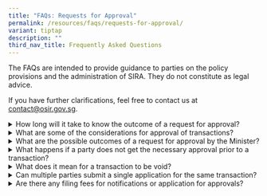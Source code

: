 ```yaml
---
title: "FAQs: Requests for Approval"
permalink: /resources/faqs/requests-for-approval/
variant: tiptap
description: ""
third_nav_title: Frequently Asked Questions
---
```

<p>The FAQs are intended to provide guidance to parties on the policy provisions
and the administration of SIRA. They do not constitute as legal advice.</p>
<p>If you have further clarifications, feel free to contact us at <a href="mailto:contact@osir.gov.sg" rel="noopener noreferrer nofollow" target="_blank">contact@osir.gov.sg</a>.</p>
<p></p>
<div data-type="detailGroup" class="isomer-accordion isomer-accordion-white">
<details class="isomer-details">
<summary>How long will it take to know the outcome of a request for approval?</summary>
<div data-type="detailsContent" class="isomer-details-content">
<p>OSIR will process all applications promptly. Applicants would be notified
should more time or documents be required. Applicants can contact OSIR
regarding the status or next steps of their application.</p>
<p>Business or investors may contact <a href="mailto:contact@osir.gov.sg" rel="noopener noreferrer nofollow" target="_blank"><u>contact@osir.gov.sg</u></a> on any
clarifications prior to the commencement of any formal application.</p>
<p>Please may refer to the pages below for the step-by-step process flows
for:</p>
<ul>
<li>
<p><a href="/about-sira/acquiring-equity-interest-or-voting-power" rel="noopener noreferrer nofollow" target="_blank">Acquiring Equity Interest or Voting Power in a Designated Entity</a>
</p>
</li>
<li>
<p><a href="/about-sira/disposing-equity-interest-or-voting-power" rel="noopener noreferrer nofollow" target="_blank">Disposal of Equity Interest or Voting Power in a Designated Entity</a>
</p>
</li>
<li>
<p><a href="/about-sira/acquiring-business-or-undertaking" rel="noopener noreferrer nofollow" target="_blank">Acquisition of the Business or Undertaking of a Designated Entity</a>
</p>
</li>
<li>
<p><a href="/about-sira/appointment-of-key-officers" rel="noopener noreferrer nofollow" target="_blank">Appointing Key Officers in a Designated Entity</a>
</p>
</li>
</ul>
</div>
</details>
<details class="isomer-details">
<summary>What are some of the considerations for approval of transactions?</summary>
<div data-type="detailsContent" class="isomer-details-content">
<p>Applications may be approved if <u>all</u> the following conditions, as
applicable, are met:</p>
<ul>
<li>
<p>The prospective acquirors, or controllers and their associates, are
<a href="/resources/guidance-documents" rel="noopener noreferrer nofollow" target="_blank">fit and proper</a>persons;</p>
</li>
<li>
<p>The designated entity would be able to continue providing its critical
function following the proposed transaction; and</p>
</li>
<li>
<p>Approving the transaction is not against Singapore’s national security
interests.</p>
</li>
</ul>
<p>Mitigation measures may also be imposed as part of approval of a transaction.</p>
<p>Parties may wish to contact <a href="mailto:contact@osir.gov.sg" rel="noopener noreferrer nofollow" target="_blank"><u>contact@osir.gov.sg</u></a> to discuss
appropriate mitigation measures, which would depend on the facts and circumstances
of each case.</p>
</div>
</details>
<details class="isomer-details">
<summary>What are the possible outcomes of a request for approval by the Minister?</summary>
<div data-type="detailsContent" class="isomer-details-content">
<p>The Minister would assess the application and the response may take the
following forms:</p>
<ul>
<li>
<p>Approval;&nbsp;</p>
</li>
<li>
<p>Approval with condition(s); or</p>
</li>
<li>
<p>Rejection.</p>
</li>
</ul>
<p>
<br>Where conditional approval is granted, the conditions attached would be
determined on a case-by-case basis.&nbsp;</p>
<p></p>
<p>Parties can seek reconsideration from the Minister within 14 calendar
days after his decisions; after which, they may appeal to a Reviewing Tribunal
within 30 calendar days after the reconsideration outcome.</p>
</div>
</details>
<details class="isomer-details">
<summary>What happens if a party does not get the necessary approval prior to a
transaction?</summary>
<div data-type="detailsContent" class="isomer-details-content">
<p>Transactions that are completed without the necessary prior approvals
from Minister will be void.&nbsp;</p>
<p>
<br>Materially affected parties may apply to the Minister to validate the
transaction and the Minister may do so by issuing a validation notice.
The Minister may also proactively issue such a notice if he is satisfied
that it is in the interest of Singapore’s national security to do so.</p>
<p></p>
<p>Non-compliant parties may be subject to penalties under the Significant
Investments Review Act.</p>
</div>
</details>
<details class="isomer-details">
<summary>What does it mean for a transaction to be void?</summary>
<div data-type="detailsContent" class="isomer-details-content">
<p>A transaction which is void has no legal effect and is unenforceable.</p>
</div>
</details>
<details class="isomer-details">
<summary>Can multiple parties submit a single application for the same transaction?</summary>
<div data-type="detailsContent" class="isomer-details-content">
<p>The Significant Investments Review Act has been designed to be business-friendly.&nbsp;</p>
<p></p>
<p>If multiple parties to a particular transaction wish to submit a consolidated
notification or application for approval (as applicable to their respective
scenarios), they may do so.</p>
<p></p>
<p>They will need to provide appropriate evidence of authorisation that the
party responsible for the submission is doing so on behalf of the relevant
parties.</p>
<p></p>
<p>Parties may seek clarification from OSIR at <a href="mailto:contact@osir.gov.sg" rel="noopener noreferrer nofollow" target="_blank"><u>contact@osir.gov.sg</u></a> before
the commencement of any formal application.</p>
</div>
</details>
<details class="isomer-details">
<summary>Are there any filing fees for notifications or application for approvals?</summary>
<div data-type="detailsContent" class="isomer-details-content">
<p>There are no filing fees.</p>
</div>
</details>
</div>
<p></p>